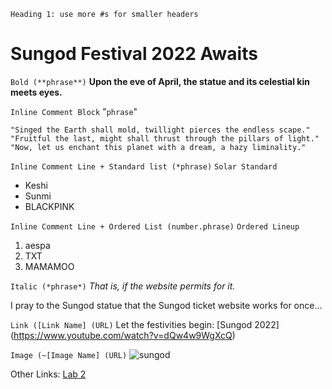 `Heading 1: use more #s for smaller headers`
# Sungod Festival 2022 Awaits

`Bold (**phrase**)`
**Upon the eve of April, the statue and its celestial kin meets eyes.**

`Inline Comment Block` "`phrase`"
```
"Singed the Earth shall mold, twillight pierces the endless scape."
"Fruitful the last, might shall thrust through the pillars of light."
"Now, let us enchant this planet with a dream, a hazy liminality."
```
`Inline Comment Line + Standard list (*phrase)`
`Solar Standard`
* Keshi
* Sunmi
* BLACKPINK

`Inline Comment Line + Ordered List (number.phrase)`
`Ordered Lineup`
1. aespa
2. TXT
3. MAMAMOO

`Italic (*phrase*)`
*That is, if the website permits for it.*

I pray to the Sungod statue that the Sungod ticket website works for once...

`Link ([Link Name] (URL)`
Let the festivities begin:
[Sungod 2022] (https://www.youtube.com/watch?v=dQw4w9WgXcQ)

`Image (~[Image Name] (URL)`
![sungod](https://user-images.githubusercontent.com/73847942/162285215-427ea37c-2025-48e5-ae7f-44e741888e17.jpeg)


Other Links:
[Lab 2](https://ddavevo.github.io/cse15l-lab-reports/lab-report-1-week-2.html) 
